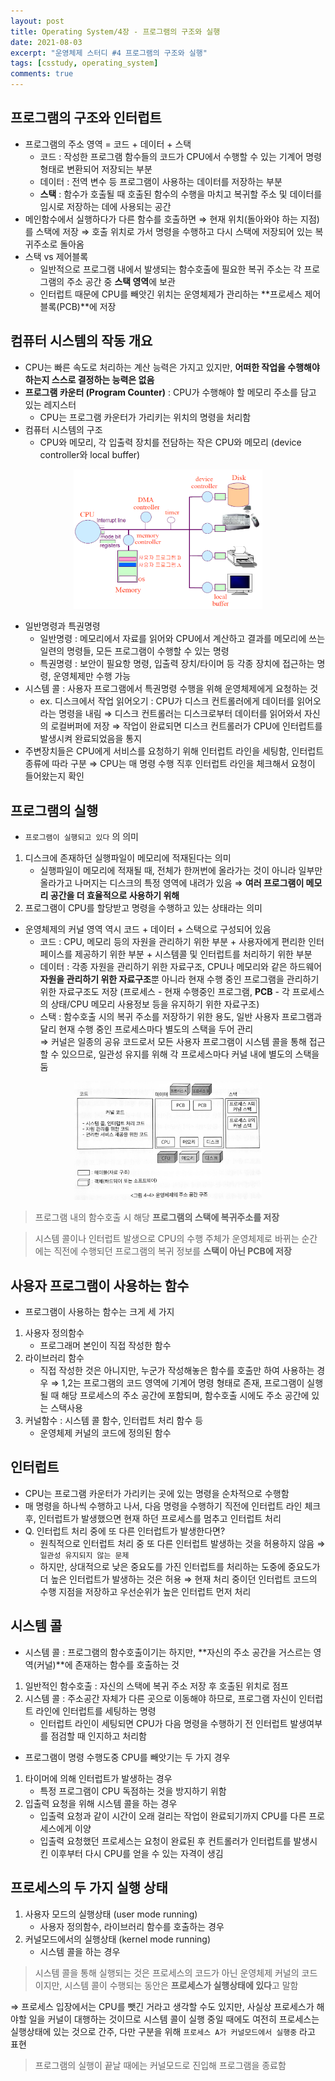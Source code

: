 ```yaml
---
layout: post
title: Operating System/4장 - 프로그램의 구조와 실행
date: 2021-08-03
excerpt: "운영체제 스터디 #4 프로그램의 구조와 실행"
tags: [csstudy, operating_system]
comments: true
---
```


## 프로그램의 구조와 인터럽트
- 프로그램의 주소 영역 = 코드 + 데이터 + 스택
    - 코드 : 작성한 프로그램 함수들의 코드가 CPU에서 수행할 수 있는 기계어 명령 형태로 변환되어 저장되는 부분
    - 데이터 : 전역 변수 등 프로그램이 사용하는 데이터를 저장하는 부분
    - **스택** : 함수가 호출될 때 호출된 함수의 수행을 마치고 복귀할 주소 및 데이터를 임시로 저장하는 데에 사용되는 공간
- 메인함수에서 실행하다가 다른 함수를 호출하면 ⇒ 현재 위치(돌아와야 하는 지점)를 스택에 저장 ⇒ 호출 위치로 가서 명령을 수행하고 다시 스택에 저장되어 있는 복귀주소로 돌아옴
- 스택 vs 제어블록
    - 일반적으로 프로그램 내에서 발생되는 함수호출에 필요한 복귀 주소는 각 프로그램의 주소 공간 중 **스택 영역**에 보관
    - 인터럽트 때문에 CPU를 빼앗긴 위치는 운영체제가 관리하는 **프로세스 제어블록(PCB)**에 저장

## 컴퓨터 시스템의 작동 개요
- CPU는 빠른 속도로 처리하는 계산 능력은 가지고 있지만, **어떠한 작업을 수행해야 하는지 스스로 결정하는 능력은 없음**
- **프로그램 카운터 (Program Counter)** : CPU가 수행해야 할 메모리 주소를 담고 있는 레지스터
    - CPU는 프로그램 카운터가 가리키는 위치의 명령을 처리함
- 컴퓨터 시스템의 구조
    - CPU와 메모리, 각 입출력 장치를 전담하는 작은 CPU와 메모리 (device controller와 local buffer)

<div style="width:60% !important; margin:0 auto">
<img src="/assets/img/os4-1.png" alt="os4-1.png">
</div>

- 일반명령과 특권명령
    - 일반명령 : 메모리에서 자료를 읽어와 CPU에서 계산하고 결과를 메모리에 쓰는 일련의 명령들, 모든 프로그램이 수행할 수 있는 명령
    - 특권명령 : 보안이 필요항 명령, 입출력 장치/타이머 등 각종 장치에 접근하는 명령, 운영체제만 수행 가능
- 시스템 콜 : 사용자 프로그램에서 특권명령 수행을 위해 운영체제에게 요청하는 것
    - ex. 디스크에서 작업 읽어오기 : CPU가 디스크 컨트롤러에게 데이터를 읽어오라는 명령을 내림 ⇒ 디스크 컨트롤러는 디스크로부터 데이터를 읽어와서 자신의 로컬버퍼에 저장 ⇒ 작업이 완료되면 디스크 컨트롤러가 CPU에 인터럽트를 발생시켜 완료되었음을 통지
- 주변장치들은 CPU에게 서비스를 요청하기 위해 인터럽트 라인을 세팅함, 인터럽트 종류에 따라 구분 ⇒ CPU는 매 명령 수행 직후 인터럽트 라인을 체크해서 요청이 들어왔는지 확인

## 프로그램의 실행
- `프로그램이 실행되고 있다` 의 의미
1. 디스크에 존재하던 실행파일이 메모리에 적재된다는 의미
    - 실행파일이 메모리에 적재될 때, 전체가 한꺼번에 올라가는 것이 아니라 일부만 올라가고 나머지는 디스크의 특정 영역에 내려가 있음 ⇒ **여러 프로그램이 메모리 공간을 더 효율적으로 사용하기 위해**
2. 프로그램이 CPU를 할당받고 명령을 수행하고 있는 상태라는 의미

- 운영체제의 커널 영역 역시 코드 + 데이터 + 스택으로 구성되어 있음
    - 코드 : CPU, 메모리 등의 자원을 관리하기 위한 부분 + 사용자에게 편리한 인터페이스를 제공하기 위한 부분 + 시스템콜 및 인터럽트를 처리하기 위한 부분
    - 데이터 : 각종 자원을 관리하기 위한 자료구조, CPU나 메모리와 같은 하드웨어 **자원을 관리하기 위한 자료구조**뿐 아니라 현재 수행 중인 프로그램을 관리하기 위한 자료구조도 저장 (프로세스 - 현재 수행중인 프로그램, **PCB** - 각 프로세스의 상태/CPU 메모리 사용정보 등을 유지하기 위한 자료구조)
    - 스택 : 함수호출 시의 복귀 주소를 저장하기 위한 용도, 일반 사용자 프로그램과 달리 현재 수행 중인 프로세스마다 별도의 스택을 두어 관리  
      ⇒ 커널은 일종의 공유 코드로서 모든 사용자 프로그램이 시스템 콜을 통해 접근할 수 있으므로, 일관성 유지를 위해 각 프로세스마다 커널 내에 별도의 스택을 둠

<div style="width:60% !important; margin:0 auto">
<img src="/assets/img/os4-2.png" alt="os4-2.png">
</div>

> 프로그램 내의 함수호출 시 해당 **프로그램의 스택에 복귀주소를 저장**

> 시스템 콜이나 인터럽트 발생으로 CPU의 수행 주체가 운영체제로 바뀌는 순간에는 직전에 수행되던 프로그램의 복귀 정보를 **스택이 아닌 PCB에 저장**

## 사용자 프로그램이 사용하는 함수
- 프로그램이 사용하는 함수는 크게 세 가지
1. 사용자 정의함수
    - 프로그래머 본인이 직접 작성한 함수
2. 라이브러리 함수
    - 직접 작성한 것은 아니지만, 누군가 작성해놓은 함수를 호출만 하여 사용하는 경우
   ⇒ 1,2는 프로그램의 코드 영역에 기계어 명령 형태로 존재, 프로그램이 실행될 때 해당 프로세스의 주소 공간에 포함되며, 함수호출 시에도 주소 공간에 있는 스택사용  
3. 커널함수 : 시스템 콜 함수, 인터럽트 처리 함수 등
    - 운영체제 커널의 코드에 정의된 함수

## 인터럽트
- CPU는 프로그램 카운터가 가리키는 곳에 있는 명령을 순차적으로 수행함
- 매 명령을 하나씩 수행하고 나서, 다음 명령을 수행하기 직전에 인터럽트 라인 체크 후, 인터럽트가 발생했으면 현재 하던 프로세스를 멈추고 인터럽트 처리
- Q. 인터럽트 처리 중에 또 다른 인터럽트가 발생한다면?
    - 원칙적으로 인터럽트 처리 중 또 다른 인터럽트 발생하는 것을 허용하지 않음 ⇒ `일관성 유지되지 않는 문제`
    - 하지만, 상대적으로 낮은 중요도를 가진 인터럽트를 처리하는 도중에 중요도가 더 높은 인터럽트가 발생하는 것은 허용 ⇒ 현재 처리 중이던 인터럽트 코드의 수행 지점을 저장하고 우선순위가 높은 인터럽트 먼저 처리

## 시스템 콜
- 시스템 콜 : 프로그램의 함수호출이기는 하지만, **자신의 주소 공간을 거스르는 영역(커널)**에 존재하는 함수를 호출하는 것
1. 일반적인 함수호출 : 자신의 스택에 복귀 주소 저장 후 호출된 위치로 점프
2. 시스템 콜 : 주소공간 자체가 다른 곳으로 이동해야 하므로, 프로그램 자신이 인터럽트 라인에 인터럽트를 세팅하는 명령
    - 인터럽트 라인이 세팅되면 CPU가 다음 명령을 수행하기 전 인터럽트 발생여부를 점검할 때 인지하고 처리함
- 프로그램이 명령 수행도중 CPU를 빼앗기는 두 가지 경우
1. 타이머에 의해 인터럽트가 발생하는 경우
    - 특정 프로그램이 CPU 독점하는 것을 방지하기 위함
2. 입출력 요청을 위해 시스템 콜을 하는 경우
    - 입출력 요청과 같이 시간이 오래 걸리는 작업이 완료되기까지 CPU를 다른 프로세스에게 이양
    - 입출력 요청했던 프로세스는 요청이 완료된 후 컨트롤러가 인터럽트를 발생시킨 이후부터 다시 CPU를 얻을 수 있는 자격이 생김

## 프로세스의 두 가지 실행 상태
1. 사용자 모드의 실행상태 (user mode running)
    - 사용자 정의함수, 라이브러리 함수를 호출하는 경우
2. 커널모드에서의 실행상태 (kernel mode running)
    - 시스템 콜을 하는 경우

> 시스템 콜을 통해 실행되는 것은 프로세스의 코드가 아닌 운영체제 커널의 코드이지만, 시스템 콜이 수행되는 동안은 **프로세스가 실행상태에 있다**고 말함

⇒ 프로세스 입장에서는 CPU를 뺏긴 거라고 생각할 수도 있지만, 사실상 프로세스가 해야할 일을 커널이 대행하는 것이므로 시스템 콜이 실행 중일 때에도 여전히 프로세스는 실행상태에 있는 것으로 간주, 다만 구분을 위해 `프로세스 A가 커널모드에서 실행중` 라고 표현

> 프로그램의 실행이 끝날 때에는 커널모드로 진입해 프로그램을 종료함
